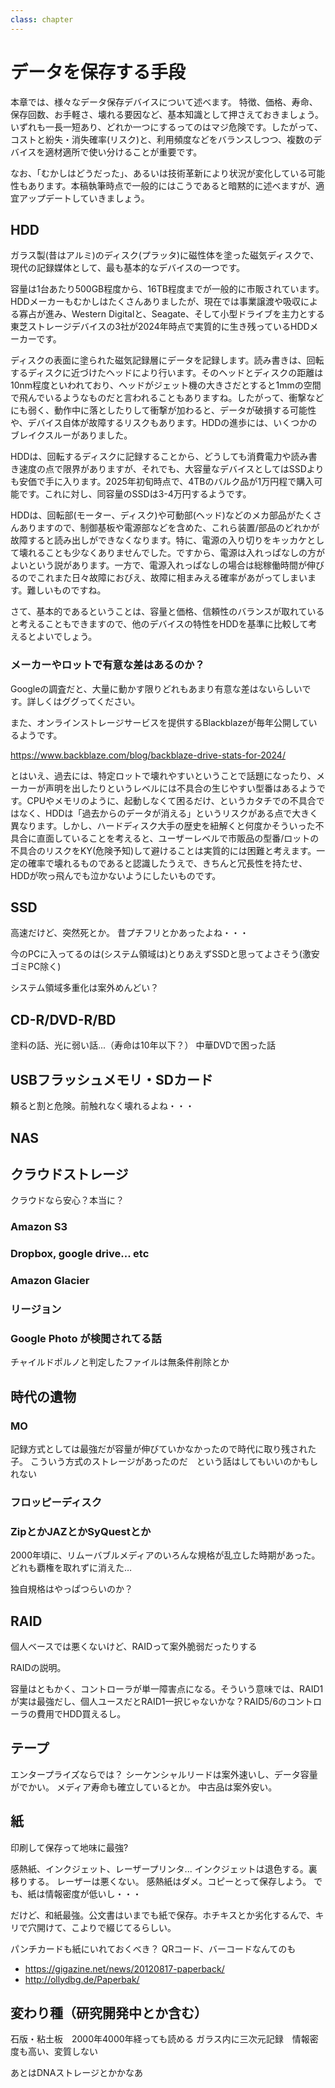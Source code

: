 ```yaml
---
class: chapter
---
```


# データを保存する手段
本章では、様々なデータ保存デバイスについて述べます。
特徴、価格、寿命、保存回数、お手軽さ、壊れる要因など、基本知識として押さえておきましょう。
いずれも一長一短あり、どれか一つにするってのはマジ危険です。したがって、コストと紛失・消失確率(リスク)と、利用頻度などをバランスしつつ、複数のデバイスを適材適所で使い分けることが重要です。

なお、「むかしはどうだった」、あるいは技術革新により状況が変化している可能性もあります。本稿執筆時点で一般的にはこうであると暗黙的に述べますが、適宜アップデートしていきましょう。

## HDD
ガラス製(昔はアルミ)のディスク(プラッタ)に磁性体を塗った磁気ディスクで、現代の記録媒体として、最も基本的なデバイスの一つです。

容量は1台あたり500GB程度から、16TB程度までが一般的に市販されています。HDDメーカーもむかしはたくさんありましたが、現在では事業譲渡や吸収による寡占が進み、Western Digitalと、Seagate、そして小型ドライブを主力とする東芝ストレージデバイスの3社が2024年時点で実質的に生き残っているHDDメーカーです。

ディスクの表面に塗られた磁気記録層にデータを記録します。読み書きは、回転するディスクに近づけたヘッドにより行います。そのヘッドとディスクの距離は10nm程度といわれており、ヘッドがジェット機の大きさだとすると1mmの空間で飛んでいるようなものだと言われることもありますね。したがって、衝撃などにも弱く、動作中に落としたりして衝撃が加わると、データが破損する可能性や、デバイス自体が故障するリスクもあります。HDDの進歩には、いくつかのブレイクスルーがありました。

HDDは、回転するディスクに記録することから、どうしても消費電力や読み書き速度の点で限界がありますが、それでも、大容量なデバイスとしてはSSDよりも安価で手に入ります。2025年初旬時点で、4TBのバルク品が1万円程で購入可能です。これに対し、同容量のSSDは3-4万円するようです。

HDDは、回転部(モーター、ディスク)や可動部(ヘッド)などのメカ部品がたくさんありますので、制御基板や電源部などを含めた、これら装置/部品のどれかが故障すると読み出しができなくなります。特に、電源の入り切りをキッカケとして壊れることも少なくありませんでした。ですから、電源は入れっぱなしの方がよいという説があります。一方で、電源入れっぱなしの場合は総稼働時間が伸びるのでこれまた日々故障におびえ、故障に相まみえる確率があがってしまいます。難しいものですね。

さて、基本的であるということは、容量と価格、信頼性のバランスが取れていると考えることもできますので、他のデバイスの特性をHDDを基準に比較して考えるとよいでしょう。


### メーカーやロットで有意な差はあるのか？
Googleの調査だと、大量に動かす限りどれもあまり有意な差はないらしいです。詳しくはググってください。

また、オンラインストレージサービスを提供するBlackblazeが毎年公開しているようです。

https://www.backblaze.com/blog/backblaze-drive-stats-for-2024/

とはいえ、過去には、特定ロットで壊れやすいということで話題になったり、メーカーが声明を出したりというレベルには不具合の生じやすい型番はあるようです。CPUやメモリのように、起動しなくて困るだけ、というカタチでの不具合ではなく、HDDは「過去からのデータが消える」というリスクがある点で大きく異なります。しかし、ハードディスク大手の歴史を紐解くと何度かそういった不具合に直面していることを考えると、ユーザーレベルで市販品の型番/ロットの不具合のリスクをKY(危険予知)して避けることは実質的には困難と考えます。一定の確率で壊れるものであると認識したうえで、きちんと冗長性を持たせ、HDDが吹っ飛んでも泣かないようにしたいものです。

## SSD
高速だけど、突然死とか。
昔プチフリとかあったよね・・・

今のPCに入ってるのは(システム領域は)とりあえずSSDと思ってよさそう(激安ゴミPC除く)

システム領域多重化は案外めんどい？

## CD-R/DVD-R/BD

塗料の話、光に弱い話...（寿命は10年以下？）
中華DVDで困った話

## USBフラッシュメモリ・SDカード

頼ると割と危険。前触れなく壊れるよね・・・


## NAS

## クラウドストレージ
クラウドなら安心？本当に？

### Amazon S3
### Dropbox, google drive... etc
### Amazon Glacier
### リージョン

### Google Photo が検閲されてる話

チャイルドポルノと判定したファイルは無条件削除とか

## 時代の遺物
### MO

記録方式としては最強だが容量が伸びていかなかったので時代に取り残された子。
こういう方式のストレージがあったのだ　という話はしてもいいのかもしれない

### フロッピーディスク

### ZipとかJAZとかSyQuestとか
2000年頃に、リムーバブルメディアのいろんな規格が乱立した時期があった。どれも覇権を取れずに消えた…

独自規格はやっぱつらいのか？

## RAID
個人ベースでは悪くないけど、RAIDって案外脆弱だったりする

RAIDの説明。

容量はともかく、コントローラが単一障害点になる。そういう意味では、RAID1が実は最強だし、個人ユースだとRAID1一択じゃないかな？RAID5/6のコントローラの費用でHDD買えるし。

## テープ
エンタープライズならでは？
シーケンシャルリードは案外速いし、データ容量がでかい。
メディア寿命も確立しているとか。
中古品は案外安い。

## 紙
印刷して保存って地味に最強?

感熱紙、インクジェット、レーザープリンタ...
インクジェットは退色する。裏移りする。
レーザーは悪くない。
感熱紙はダメ。コピーとって保存しよう。
でも、紙は情報密度が低いし・・・

だけど、和紙最強。公文書はいまでも紙で保存。ホチキスとか劣化するんで、キリで穴開けて、こよりで綴じてるらしい。

パンチカードも紙にいれておくべき？
QRコード、バーコードなんてのも

* https://gigazine.net/news/20120817-paperback/
* http://ollydbg.de/Paperbak/

## 変わり種（研究開発中とか含む）
石版・粘土板　2000年4000年経っても読める
ガラス内に三次元記録　情報密度も高い、変質しない

あとはDNAストレージとかかなあ